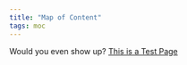 ```yaml
---
title: "Map of Content"
tags: moc
---
```

Would you even show up?
[This is a Test Page](notes/This%20is%20a%20Test%20Page.md)
